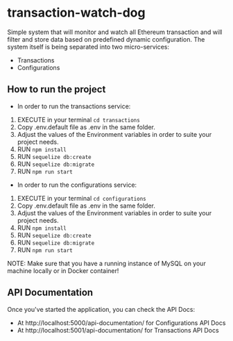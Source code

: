 # transaction-watch-dog
Simple system that will monitor and watch all Ethereum transaction and will filter and store data based on predefined dynamic configuration. The system itself is being separated into two micro-services:
* Transactions
* Configurations

## How to run the project
* In order to run the transactions service:
1. EXECUTE in your terminal `cd transactions`
2. Copy .env.default file as .env in the same folder.
3. Adjust the values of the Environment variables in order to suite your project needs.
4. RUN `npm install`
5. RUN `sequelize db:create`
6. RUN `sequelize db:migrate`
7. RUN `npm run start`

* In order to run the configurations service:
1. EXECUTE in your terminal `cd configurations`
2. Copy .env.default file as .env in the same folder.
3. Adjust the values of the Environment variables in order to suite your project needs.
4. RUN `npm install`
5. RUN `sequelize db:create`
6. RUN `sequelize db:migrate`
7. RUN `npm run start`

NOTE: Make sure that you have a running instance of MySQL on your machine locally or in Docker container!

## API Documentation
Once you've started the application, you can check the API Docs: 
* At http://localhost:5000/api-documentation/ for Configurations API Docs
* At http://localhost:5001/api-documentation/ for Transactions API Docs